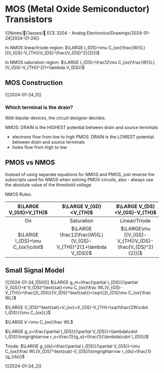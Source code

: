 # MOS (Metal Oxide Semiconductor) Transistors

![[Notes/📓Classes/📁 ECE 3204 - Analog Electronics/Drawings/2024-01-24|2024-01-24]]

In NMOS linear/triode region:
$\LARGE I_{DS}=\mu C_{ox}\frac{W}{L}[(V_{GS}-V_{TH})V_{DS}-\frac{V_{DS}^2}{2})]$

In NMOS saturation region:
$\LARGE I_{DS}=\frac12\mu C_{ox}\frac{W}{L}(V_{GS}-V_{TH})^2(1+\lambda V_{DS})$

## MOS Construction
![[2024-01-24_0]]
### Which terminal is the drain?

With bipolar devices, the circuit designer decides.

NMOS: DRAIN is the HIGHEST potential between drain and source terminals
- electrons flow from low to high
PMOS: DRAIN is the LOWEST potential between drain and source terminals
- holes flow from high to low

## PMOS vs NMOS

Instead of using separate equations for NMOS and PMOS, just reverse the subscripts used for NMOS when solving PMOS circuits, also - always use the absolute value of the threshold voltage

NMOS Rules:

| $\LARGE V_{GS}>V_{TH}$ | $\LARGE V_{GD}<V_{TH}$ | $\LARGE V_{DS}<V_{GS}-V_{TH}$ |
| :--: | :--: | :--: |
| On | Saturation | Linear/Triode |
| $\LARGE I_{DS}=\mu C_{ox}\cdot$ | $\LARGE \frac12\frac{W}{L}(V_{GS}-V_{TH})^2(1+\lambda V_{DS})$ | $\LARGE\mu [(V_{GS}-V_{TH})V_{DS}-\frac{V_{DS}^2}{2})]$ |

## Small Signal Model

![[2024-01-24_1|500]]
$\LARGE g_m=\frac{\partial I_{DS}}{\partial V_{GS}}=k'V_{DS}^\text{sat}=\mu C_{ox}\frac WL(V_{GS}-V_{TH})=\frac{2I_{DS}}{V_{DS}^\text{sat}}=\sqrt{2I_{DS}\mu C_{ox}\frac WL}$

$\LARGE V_{DS}^\text{sat}=V_{ov}=V_{GS}-V_{TH}=\sqrt\frac{2W\cdot I_{DS}}{\mu C_{ox}L}$

$\LARGE k'=\mu C_{ox}\frac WL$

$\LARGE g_o=\frac{\partial I_{DS}}{\partial V_{DS}}=\lambda\cdot I_{DS}\longrightarrow r_o=\frac{1}{g_o}=\frac{1}{\lambda\cdot I_{DS}}$

Triode:
$\LARGE g_{ds}=\frac{\partial I_{DS}}{\partial V_{GS}}=\mu C_{ox}\frac WL(V_{DS}^\text{sat}-V_{DS})\longrightarrow r_{ds}=\frac{1}{g_{ds}}$

![[2024-01-24_2]]






